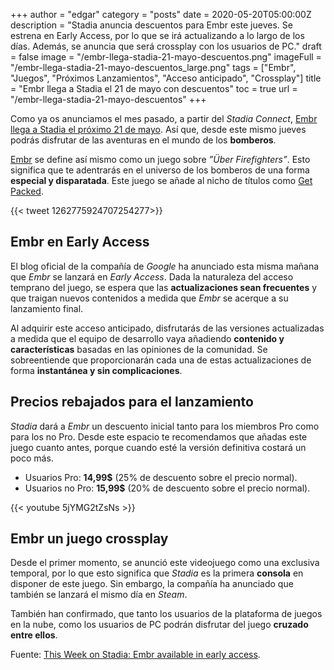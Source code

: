 +++
author = "edgar"
category = "posts"
date = 2020-05-20T05:00:00Z
description = "Stadia anuncia descuentos para Embr este jueves. Se estrena en Early Access, por lo que se irá actualizando a lo largo de los días. Además, se anuncia que será crossplay con los usuarios de PC."
draft = false
image = "/embr-llega-stadia-21-mayo-descuentos.png"
imageFull = "/embr-llega-stadia-21-mayo-descuentos_large.png"
tags = ["Embr", "Juegos", "Próximos Lanzamientos", "Acceso anticipado", "Crossplay"]
title = "Embr llega a Stadia el 21 de mayo con descuentos"
toc = true
url = "/embr-llega-stadia-21-mayo-descuentos"
+++

Como ya os anunciamos el mes pasado, a partir del _Stadia Connect_, <a class="u-anchor" href="/embr-stadia-juego-exclusivo">Embr llega a Stadia el próximo 21 de mayo</a>. Así que, desde este mismo jueves podrás disfrutar de las aventuras en el mundo de los **bomberos**.

<a class="u-anchor" href="/embr">Embr</a> se define así mismo como un juego sobre _”Über Firefighters”_. Esto significa que te adentrarás en el universo de los bomberos de una forma **especial y disparatada**. Este juego se añade al nicho de títulos como <a class="u-anchor" href="/get-packed">Get Packed</a>.

<div class="u-twitter">
  {{< tweet 1262775924707254277>}}
</div>

## Embr en Early Access

El blog oficial de la compañía de _Google_ ha anunciado esta misma mañana que _Embr_ se lanzará en _Early Access_. Dada la naturaleza del acceso temprano del juego, se espera que las **actualizaciones sean frecuentes** y que traigan nuevos contenidos a medida que _Embr_ se acerque a su lanzamiento final.

Al adquirir este acceso anticipado, disfrutarás de las versiones actualizadas a medida que el equipo de desarrollo vaya añadiendo **contenido y características** basadas en las opiniones de la comunidad. Se sobreentiende que proporcionarán cada una de estas actualizaciones de forma **instantánea y sin complicaciones**.

## Precios rebajados para el lanzamiento

_Stadia_ dará a _Embr_ un descuento inicial tanto para los miembros Pro como para los no Pro. Desde este espacio te recomendamos que añadas este juego cuanto antes, porque cuando esté la versión definitiva costará un poco más.

* Usuarios Pro: **14,99$** (25% de descuento sobre el precio normal).
* Usuarios no Pro: **15,99$** (20% de descuento sobre el precio normal).

<div class="u-youtube">
  {{< youtube 5jYMG2tZsNs >}}
</div>

## Embr un juego crossplay

Desde el primer momento, se anunció este videojuego como una exclusiva temporal, por lo que esto significa que _Stadia_ es la primera **consola** en disponer de este juego. Sin embargo, la compañía ha anunciado que también se lanzará el mismo día en _Steam_.

También han confirmado, que tanto los usuarios de la plataforma de juegos en la nube, como los usuarios de PC podrán disfrutar del juego **cruzado entre ellos**.

Fuente: <a class="u-anchor" href="https://community.stadia.com/t5/Stadia-Community-Blog/This-Week-on-Stadia-Embr-available-in-early-access/ba-p/22755" target="_blank" rel="nofollow noopener">This Week on Stadia: Embr available in early access</a>.

